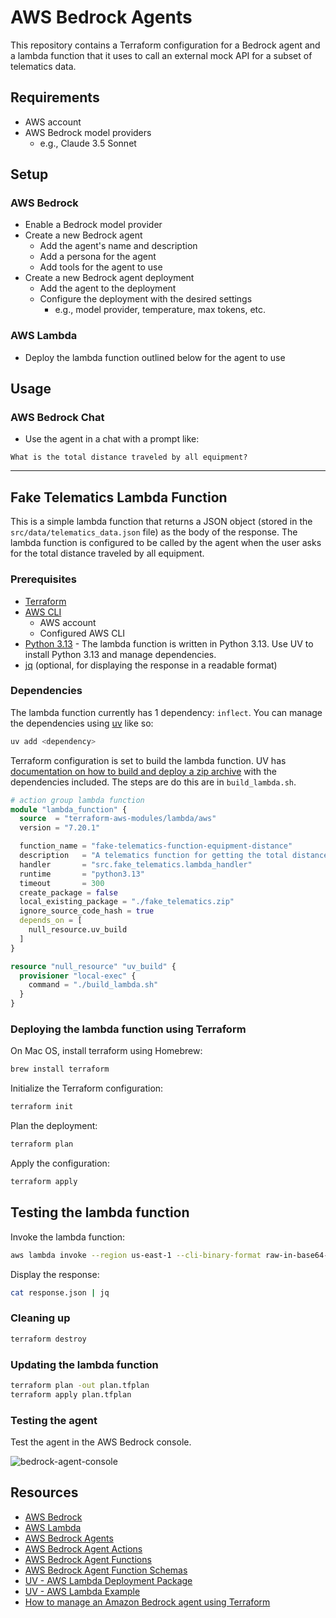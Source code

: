 # AWS Bedrock Agents

This repository contains a Terraform configuration for a Bedrock agent and a lambda function that it uses to call an external mock API for a subset of telematics data.

## Requirements

- AWS account
- AWS Bedrock model providers
  - e.g., Claude 3.5 Sonnet

## Setup

### AWS Bedrock

- Enable a Bedrock model provider
- Create a new Bedrock agent
  - Add the agent's name and description
  - Add a persona for the agent
  - Add tools for the agent to use
- Create a new Bedrock agent deployment
  - Add the agent to the deployment
  - Configure the deployment with the desired settings
    - e.g., model provider, temperature, max tokens, etc.

### AWS Lambda

- Deploy the lambda function outlined below for the agent to use

## Usage

### AWS Bedrock Chat

- Use the agent in a chat with a prompt like:

```plaintext
What is the total distance traveled by all equipment?
```

---

## Fake Telematics Lambda Function

This is a simple lambda function that returns a JSON object (stored in the `src/data/telematics_data.json` file) as the body of the response. The lambda function is configured to be called by the agent when the user asks for the total distance traveled by all equipment.

### Prerequisites

- [Terraform](https://terraform.io/)
- [AWS CLI](https://awscli.amazonaws.com/v2/documentation/api/latest/reference/index.html)
  - AWS account
  - Configured AWS CLI
- [Python 3.13](https://www.python.org/downloads/) - The lambda function is written in Python 3.13. Use UV to install Python 3.13 and manage dependencies.
- [jq](https://stedolan.github.io/jq/) (optional, for displaying the response in a readable format)

### Dependencies

The lambda function currently has 1 dependency: `inflect`. You can manage the dependencies using [uv](https://docs.astral.sh/uv/getting-started/installation/) like so:

```bash
uv add <dependency>
```

Terraform configuration is set to build the lambda function. UV has [documentation on how to build and deploy a zip archive](https://docs.astral.sh/uv/guides/integration/aws-lambda/#deploying-a-zip-archive) with the dependencies included. The steps are do this are in `build_lambda.sh`.

```terraform
# action group lambda function
module "lambda_function" {
  source  = "terraform-aws-modules/lambda/aws"
  version = "7.20.1"

  function_name = "fake-telematics-function-equipment-distance"
  description   = "A telematics function for getting the total distance traveled by all equipment"
  handler       = "src.fake_telematics.lambda_handler"
  runtime       = "python3.13"
  timeout       = 300
  create_package = false
  local_existing_package = "./fake_telematics.zip"
  ignore_source_code_hash = true
  depends_on = [
    null_resource.uv_build
  ]
}

resource "null_resource" "uv_build" {
  provisioner "local-exec" {
    command = "./build_lambda.sh"
  }
}
```

### Deploying the lambda function using Terraform

On Mac OS, install terraform using Homebrew:

```bash
brew install terraform
```

Initialize the Terraform configuration:

```bash
terraform init
```

Plan the deployment:

```bash
terraform plan
```

Apply the configuration:

```bash
terraform apply
```

## Testing the lambda function

Invoke the lambda function:

```bash
aws lambda invoke --region us-east-1 --cli-binary-format raw-in-base64-out --payload '{ "actionGroup": "test-group", "function": "test-function", "messageVersion":"1" }' --function-name fake-telematics-function-equipment-distance response.json
```

Display the response:

```bash
cat response.json | jq
```

### Cleaning up

```bash
terraform destroy
```

### Updating the lambda function

```bash
terraform plan -out plan.tfplan
terraform apply plan.tfplan
```

### Testing the agent

Test the agent in the AWS Bedrock console.

![bedrock-agent-console](./images/bedrock-agent-console.png)

## Resources

- [AWS Bedrock](https://docs.aws.amazon.com/bedrock/latest/userguide/what-is-bedrock.html)
- [AWS Lambda](https://docs.aws.amazon.com/lambda/latest/dg/welcome.html)
- [AWS Bedrock Agents](https://docs.aws.amazon.com/bedrock-agent/latest/userguide/what-is-bedrock-agent.html)
- [AWS Bedrock Agent Actions](https://docs.aws.amazon.com/bedrock-agent/latest/userguide/agent-actions.html)
- [AWS Bedrock Agent Functions](https://docs.aws.amazon.com/bedrock-agent/latest/userguide/agent-functions.html)
- [AWS Bedrock Agent Function Schemas](https://docs.aws.amazon.com/bedrock-agent/latest/userguide/agent-function-schemas.html)
- [UV - AWS Lambda Deployment Package](https://docs.astral.sh/uv/guides/integration/aws-lambda/#deploying-a-zip-archive)
- [UV - AWS Lambda Example](https://github.com/astral-sh/uv-aws-lambda-example)
- [How to manage an Amazon Bedrock agent using Terraform](https://blog.avangards.io/how-to-manage-an-amazon-bedrock-agent-using-terraform)

